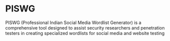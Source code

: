 # PISWG
PISWG (Professional Indian Social Media Wordlist Generator) is a comprehensive tool designed to assist security researchers and penetration testers in creating specialized wordlists for social media and website testing
